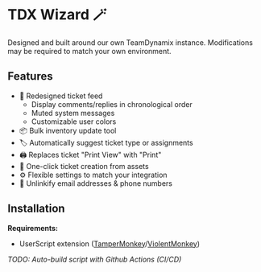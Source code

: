 # TDX Wizard 🪄

Designed and built around our own TeamDynamix instance. Modifications may be required to match your own environment.

## Features

- 💬 Redesigned ticket feed
    - Display comments/replies in chronological order
    - Muted system messages
    - Customizable user colors
- 📦 Bulk inventory update tool
- 🏷️ Automatically suggest ticket type or assignments
- 🖨️ Replaces ticket "Print View" with "Print"
- 📝 One-click ticket creation from assets
- ⚙️ Flexible settings to match your integration
- 🔗 Unlinkify email addresses & phone numbers

## Installation

**Requirements:**

- UserScript extension ([TamperMonkey](https://www.tampermonkey.net/)/[ViolentMonkey](https://violentmonkey.github.io/))

*TODO: Auto-build script with Github Actions (CI/CD)*

